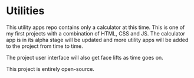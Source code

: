 # Utilities
 This utility apps repo contains only a calculator at this time. This is one of my first projects with a combination of HTML, CSS and JS. The calculator app is in its alpha stage will be updated and more utility apps will be added to the project from time to time.
 
 The project user interface will also get face lifts as time goes on. 

 This project is entirely open-source.